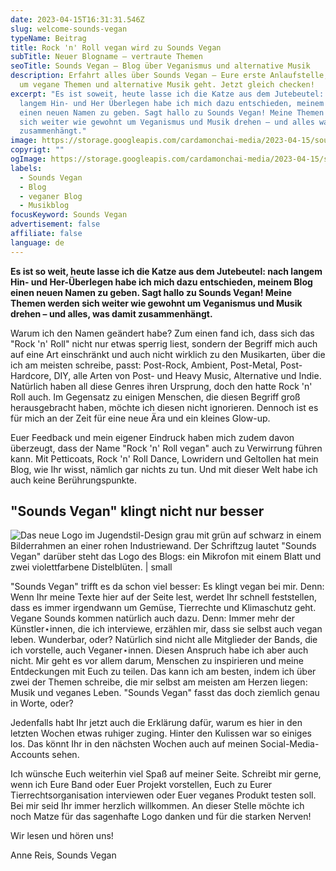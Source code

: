 ```yaml
---
date: 2023-04-15T16:31:31.546Z
slug: welcome-sounds-vegan
typeName: Beitrag
title: Rock 'n' Roll vegan wird zu Sounds Vegan
subTitle: Neuer Blogname – vertraute Themen
seoTitle: Sounds Vegan – Blog über Veganismus und alternative Musik
description: Erfahrt alles über Sounds Vegan – Eure erste Anlaufstelle, wenn es
  um vegane Themen und alternative Musik geht. Jetzt gleich checken!
excerpt: "Es ist soweit, heute lasse ich die Katze aus dem Jutebeutel: nach
  langem Hin- und Her Überlegen habe ich mich dazu entschieden, meinem Blog
  einen neuen Namen zu geben. Sagt hallo zu Sounds Vegan! Meine Themen werden
  sich weiter wie gewohnt um Veganismus und Musik drehen – und alles was damit
  zusammenhängt."
image: https://storage.googleapis.com/cardamonchai-media/2023-04-15/soundsvegan-new-blog-a-reis-png-imagine-385848_525843_1024_768/640.webp
copyrigt: ""
ogImage: https://storage.googleapis.com/cardamonchai-media/2023-04-15/soundsvegan-new-blog-og-a-reis-png-imagine-385848_4f5c48_1200_628/640.webp
labels:
  - Sounds Vegan
  - Blog
  - veganer Blog
  - Musikblog
focusKeyword: Sounds Vegan
advertisement: false
affiliate: false
language: de
---
```

**Es ist so weit, heute lasse ich die Katze aus dem Jutebeutel: nach langem Hin- und Her-Überlegen habe ich mich dazu entschieden, meinem Blog einen neuen Namen zu geben. Sagt hallo zu Sounds Vegan! Meine Themen werden sich weiter wie gewohnt um Veganismus und Musik drehen – und alles, was damit zusammenhängt.**

Warum ich den Namen geändert habe? Zum einen fand ich, dass sich das "Rock 'n' Roll" nicht nur etwas sperrig liest, sondern der Begriff mich auch auf eine Art einschränkt und auch nicht wirklich zu den Musikarten, über die ich am meisten schreibe, passt: Post-Rock, Ambient, Post-Metal, Post-Hardcore, DIY, alle Arten von Post- und Heavy Music, Alternative und Indie. Natürlich haben all diese Genres ihren Ursprung, doch den hatte Rock 'n' Roll auch. Im Gegensatz zu einigen Menschen, die diesen Begriff groß herausgebracht haben, möchte ich diesen nicht ignorieren. Dennoch ist es für mich an der Zeit für eine neue Ära und ein kleines Glow-up.

Euer Feedback und mein eigener Eindruck haben mich zudem davon überzeugt, dass der Name "Rock 'n' Roll vegan" auch zu Verwirrung führen kann. Mit Petticoats, Rock 'n' Roll Dance, Lowridern und Geltollen hat mein Blog, wie Ihr wisst, nämlich gar nichts zu tun. Und mit dieser Welt habe ich auch keine Berührungspunkte.

## "Sounds Vegan" klingt nicht nur besser

![Das neue Logo im Jugendstil-Design grau mit grün auf schwarz in einem Bilderrahmen an einer rohen Industriewand. Der Schriftzug lautet "Sounds Vegan" darüber steht das Logo des Blogs: ein Mikrofon mit einem Blatt und zwei violettfarbene Distelblüten. | small](https://storage.googleapis.com/cardamonchai-media/2023-04-15/sounds-vegan-png-imagine-181818_8d7e6b_1024_768/640.webp "Sounds Vegan ist jetzt endlich offiziell!")

"Sounds Vegan" trifft es da schon viel besser: Es klingt vegan bei mir. Denn: Wenn Ihr meine Texte hier auf der Seite lest, werdet Ihr schnell feststellen, dass es immer irgendwann um Gemüse, Tierrechte und Klimaschutz geht. Vegane Sounds kommen natürlich auch dazu. Denn: Immer mehr der Künstler⋆innen, die ich interviewe, erzählen mir, dass sie selbst auch vegan leben. Wunderbar, oder? Natürlich sind nicht alle Mitglieder der Bands, die ich vorstelle, auch Veganer⋆innen. Diesen Anspruch habe ich aber auch nicht. Mir geht es vor allem darum, Menschen zu inspirieren und meine Entdeckungen mit Euch zu teilen. Das kann ich am besten, indem ich über zwei der Themen schreibe, die mir selbst am meisten am Herzen liegen: Musik und veganes Leben. "Sounds Vegan" fasst das doch ziemlich genau in Worte, oder?

Jedenfalls habt Ihr jetzt auch die Erklärung dafür, warum es hier in den letzten Wochen etwas ruhiger zuging. Hinter den Kulissen war so einiges los. Das könnt Ihr in den nächsten Wochen auch auf meinen Social-Media-Accounts sehen.

Ich wünsche Euch weiterhin viel Spaß auf meiner Seite. Schreibt mir gerne, wenn ich Eure Band oder Euer Projekt vorstellen, Euch zu Eurer Tierrechtsorganisation interviewen oder Euer veganes Produkt testen soll. Bei mir seid Ihr immer herzlich willkommen. An dieser Stelle möchte ich noch Matze für das sagenhafte Logo danken und für die starken Nerven!

Wir lesen und hören uns!

Anne Reis, Sounds Vegan